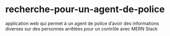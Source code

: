 # recherche-pour-un-agent-de-police
application web qui permet à un agent de police d’avoir des informations diverses sur des personnes arrêtées pour un contrôle avec MERN Stack

